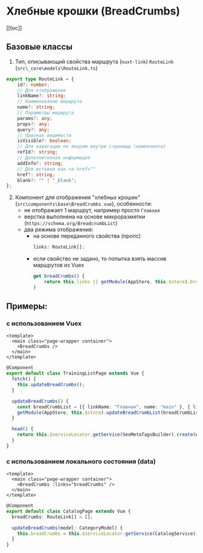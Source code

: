 # Хлебные крошки (BreadCrumbs)

[[toc]]

## Базовые классы

1. Тип, описывающий свойства маршрута (`nuxt-link`)
   `RouteLink` (`src\_core\models\RouteLink.ts`)

```ts
export type RouteLink = {
    id?: number;
    // Для отображения
    linkName?: string;
    // Наименование маршрута
    name?: string;  
    // Параметры маршрута
    params?: any;
    props?: any;
    query?: any;
    // Признак видимости
    isVisible?: boolean;
    // Для навигации по якорям внутри страницы (компонента)
    refId?: string;
    // Дополнителная информация
    addInfo?: string;
    // Для вставки как <a href=""
    href?: string;
    blank?: "" | "_blank";
};
``` 

2. Компонент для отображения "хлебных крошек" (`src\components\base\BreadCrumbs.vue`), особенности:
   - не отображает 1 маршрут, например просто `Главная`
   - верстка выполнена на основе микроразметки (`https://schema.org/BreadcrumbList`)
   - два режима отображения:
     - на основе переданного свойства (пропс) 
       ```ts 
       links: RouteLink[];
       ```
     - если свойство не задано, то попытка взять массив маршрутов из Vuex 
        ```ts 
        get breadCrumbs() {
            return this.links || getModule(AppStore, this.$store).breadCrumbs;
        }
        ```     

## Примеры:

### с использованием Vuex

```vue
<template>
  <main class="page-wrapper container">
    <BreadCrumbs />
  </main>
</template>
```

```ts
@Component
export default class TrainingListPage extends Vue {
  fetch() {
    this.updateBreadCrumbs();
  }

  updateBreadCrumbs() {
    const breadCrumbList = [{ linkName: "Главная", name: "main" }, { linkName: "Обучение" }];
    getModule(AppStore, this.$store).updateBreadCrumbList(breadCrumbList);
  }

  head() {
    return this.$serviceLocator.getService(SeoMetaTagsBuilder).create(undefined, this.$route.fullPath);
  }
}
```

### с использованием локального состояния (data)

```vue
<template>
  <main class="page-wrapper container">
    <BreadCrumbs :links="breadCrumbs" />
  </main>
</template>
```

```ts
@Component
export default class CatalogPage extends Vue {
  breadCrumbs: RouteLink[] = [];

  updateBreadCrumbs(model: CategoryModel) {
    this.breadCrumbs = this.$serviceLocator.getService(CatalogService).buildBreadCrumb(model);
  }
}
```
